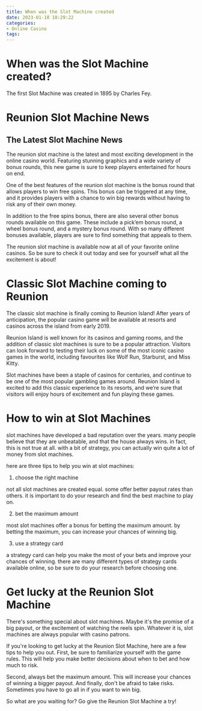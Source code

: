 ```yaml
---
title: When was the Slot Machine created
date: 2023-01-18 18:29:22
categories:
- Online Casino
tags:
---
```



#  When was the Slot Machine created?

The first Slot Machine was created in 1895 by Charles Fey.

#  Reunion Slot Machine News

## The Latest Slot Machine News

The reunion slot machine is the latest and most exciting development in the online casino world. Featuring stunning graphics and a wide variety of bonus rounds, this new game is sure to keep players entertained for hours on end.

One of the best features of the reunion slot machine is the bonus round that allows players to win free spins. This bonus can be triggered at any time, and it provides players with a chance to win big rewards without having to risk any of their own money.

In addition to the free spins bonus, there are also several other bonus rounds available on this game. These include a pick’em bonus round, a wheel bonus round, and a mystery bonus round. With so many different bonuses available, players are sure to find something that appeals to them.

The reunion slot machine is available now at all of your favorite online casinos. So be sure to check it out today and see for yourself what all the excitement is about!

#  Classic Slot Machine coming to Reunion

The classic slot machine is finally coming to Reunion Island! After years of anticipation, the popular casino game will be available at resorts and casinos across the island from early 2019.

Reunion Island is well known for its casinos and gaming rooms, and the addition of classic slot machines is sure to be a popular attraction. Visitors can look forward to testing their luck on some of the most iconic casino games in the world, including favourites like Wolf Run, Starburst, and Miss Kitty.

Slot machines have been a staple of casinos for centuries, and continue to be one of the most popular gambling games around. Reunion Island is excited to add this classic experience to its resorts, and we’re sure that visitors will enjoy hours of excitement and fun playing these games.

#  How to win at Slot Machines

slot machines have developed a bad reputation over the years. many people believe that they are unbeatable, and that the house always wins. in fact, this is not true at all. with a bit of strategy, you can actually win quite a lot of money from slot machines.

here are three tips to help you win at slot machines:

1. choose the right machine

not all slot machines are created equal. some offer better payout rates than others. it is important to do your research and find the best machine to play on.

2. bet the maximum amount

most slot machines offer a bonus for betting the maximum amount. by betting the maximum, you can increase your chances of winning big.

3. use a strategy card

a strategy card can help you make the most of your bets and improve your chances of winning. there are many different types of strategy cards available online, so be sure to do your research before choosing one.

#  Get lucky at the Reunion Slot Machine

There's something special about slot machines. Maybe it's the promise of a big payout, or the excitement of watching the reels spin. Whatever it is, slot machines are always popular with casino patrons.

If you're looking to get lucky at the Reunion Slot Machine, here are a few tips to help you out. First, be sure to familiarize yourself with the game rules. This will help you make better decisions about when to bet and how much to risk.

Second, always bet the maximum amount. This will increase your chances of winning a bigger payout. And finally, don't be afraid to take risks. Sometimes you have to go all in if you want to win big.

So what are you waiting for? Go give the Reunion Slot Machine a try!